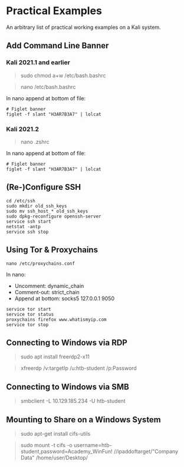 # Practical Examples

An arbitrary list of practical working examples on a Kali system.

## Add Command Line Banner

### Kali 2021.1 and earlier

> sudo chmod a+w /etc/bash.bashrc

> nano /etc/bash.bashrc

In nano append at bottom of file:

```
# Figlet banner
figlet -f slant "H3AR7B3A7" | lolcat
```

### Kali 2021.2

> nano .zshrc

In nano append at bottom of file:

```
# Figlet banner
figlet -f slant "H3AR7B3A7" | lolcat
```

## (Re-)Configure SSH

```
cd /etc/ssh
sudo mkdir old_ssh_keys
sudo mv ssh_host_* old_ssh_keys
sudo dpkg-reconfigure openssh-server
service ssh start
netstat -antp
service ssh stop
```

## Using Tor & Proxychains

```
nano /etc/proxychains.conf
```

In nano:

- Uncomment: dynamic_chain
- Comment-out: strict_chain
- Append at bottom: socks5 127.0.0.1 9050

```
service tor start
service tor status
proxychains firefox www.whatismyip.com
service tor stop
```

## Connecting to Windows via RDP

> sudo apt install freerdp2-x11

> xfreerdp /v:targetIp /u:htb-student /p:Password

## Connecting to Windows via SMB

> smbclient -L 10.129.185.234 -U htb-student

## Mounting to Share on a Windows System

> sudo apt-get install cifs-utils

> sudo mount -t cifs -o username=htb-student,password=Academy_WinFun! //ipaddoftarget/"Company Data" /home/user/Desktop/


